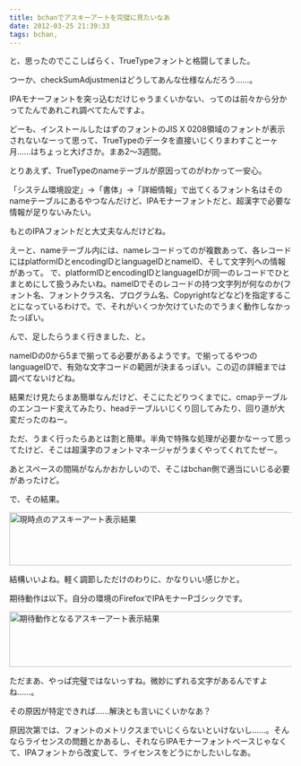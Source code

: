 ```yaml
---
title: bchanでアスキーアートを完璧に見たいなあ
date: 2012-03-25 21:39:33
tags: bchan, 
---
```

と、思ったのでここしばらく、TrueTypeフォントと格闘してました。

つーか、checkSumAdjustmenはどうしてあんな仕様なんだろう……。

IPAモナーフォントを突っ込むだけじゃうまくいかない、ってのは前々から分かってたんであれこれ調べてたんですよ。

どーも、インストールしたはずのフォントのJIS X 0208領域のフォントが表示されないなーって思って、TrueTypeのデータを直接いじくりまわすこと一ヶ月……はちょっと大げさか。まあ2～3週間。

とりあえず、TrueTypeのnameテーブルが原因ってのがわかって一安心。

「システム環境設定」→「書体」→「詳細情報」で出てくるフォント名はそのnameテーブルにあるやつなんだけど、IPAモナーフォントだと、超漢字で必要な情報が足りないみたい。

もとのIPAフォントだと大丈夫なんだけどね。

えーと、nameテーブル内には、nameレコードってのが複数あって、各レコードにはplatformIDとencodingIDとlanguageIDとnameID、そして文字列への情報があって。
で、platformIDとencodingIDとlanguageIDが同一のレコードでひとまとめにして扱うみたいね。nameIDでそのレコードの持つ文字列が何なのか(フォント名、フォントクラス名、プログラム名、Copyrightなどなど)を指定することになっているわけで。で、それがいくつか欠けていたのでうまく動作しなかったっぽい。

んで、足したらうまく行きました、と。

nameIDの0から5まで揃ってる必要があるようです。で揃ってるやつのlanguageIDで、有効な文字コードの範囲が決まるっぽい。この辺の詳細までは調べてないけどね。

結果だけ見たらまあ簡単なんだけど、そこにたどりつくまでに、cmapテーブルのエンコード変えてみたり、headテーブルいじくり回してみたり、回り道が大変だったのねー。

ただ、うまく行ったらあとは割と簡単。半角で特殊な処理が必要かなーって思ってたけど、そこは超漢字のフォントマネージャがうまくやってくれてたぜー。

あとスペースの間隔がなんかおかしいので、そこはbchan側で適当にいじる必要があったけど。

で、その結果。

<a href="http://ornse01.b.sourceforge.jp/files/2012/03/aa_bchan_240325.png"><img src="http://ornse01.b.sourceforge.jp/files/2012/03/aa_bchan_240325.png" alt="現時点のアスキーアート表示結果" width="543" height="95" class="alignnone size-full wp-image-80" /></a>

結構いいよね。軽く調節しただけのわりに、かなりいい感じかと。

期待動作は以下。自分の環境のFirefoxでIPAモナーPゴシックです。

<a href="http://ornse01.b.sourceforge.jp/files/2012/03/aa_expected_240325.png"><img src="http://ornse01.b.sourceforge.jp/files/2012/03/aa_expected_240325.png" alt="期待動作となるアスキーアート表示結果" width="550" height="99" class="alignnone size-full wp-image-79" /></a>

ただまあ、やっぱ完璧ではないっすね。微妙にずれる文字があるんですよね……。

その原因が特定できれば……解決とも言いにくいかなあ？

原因次第では、フォントのメトリクスまでいじくらないといけないし……。そんならライセンスの問題とかあるし、それならIPAモナーフォントベースじゃなくて、IPAフォントから改変して、ライセンスをどうにかしたいしなあ。